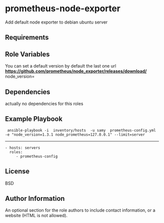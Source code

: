 prometheus-node-exporter
=========

Add default node exporter to debian ubuntu server

Requirements
------------



Role Variables
--------------
You can set a default version by default the last one 
url  **https://github.com/prometheus/node_exporter/releases/download/**
node_version= 

Dependencies
------------
 actually no dependencies for this roles

Example Playbook
----------------

     ansible-playbook -i  inventory/hosts  -u samy  prometheus-config.yml    -e "node_version=1.3.1 node_prometheus=127.0.0.1" --limit=server
---
    - hosts: servers
      roles:
         - prometheus-config

License
-------

BSD

Author Information
------------------

An optional section for the role authors to include contact information, or a website (HTML is not allowed).
